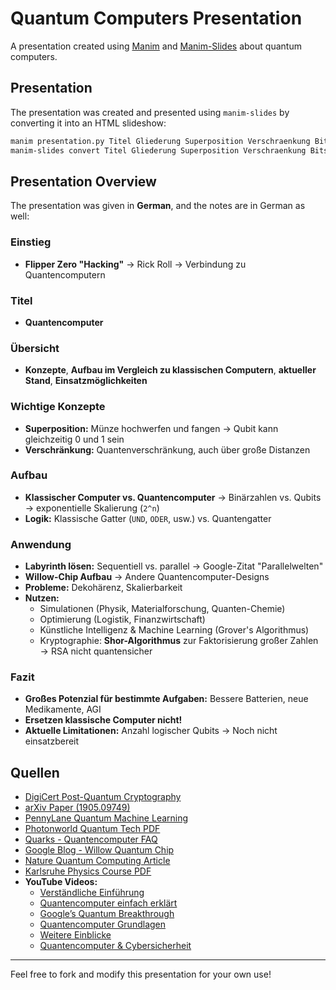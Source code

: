 # Quantum Computers Presentation

A presentation created using [Manim](https://www.manim.community/) and [Manim-Slides](https://github.com/jeertmans/manim-slides) about quantum computers.

## Presentation

The presentation was created and presented using `manim-slides` by converting it into an HTML slideshow:

```sh
manim presentation.py Titel Gliederung Superposition Verschraenkung BitsVergleich Gatter Parallel TSP Multiversum Ionen Herausforderungen Willow Anwendung RSA Zahl Fazit Quellen && \
manim-slides convert Titel Gliederung Superposition Verschraenkung BitsVergleich Gatter Parallel TSP Multiversum Ionen Herausforderungen Willow Anwendung RSA Zahl Fazit Quellen presentation.py
```

## Presentation Overview

The presentation was given in **German**, and the notes are in German as well:

### Einstieg
- **Flipper Zero "Hacking"** → Rick Roll → Verbindung zu Quantencomputern

### Titel
- **Quantencomputer**

### Übersicht
- **Konzepte**, **Aufbau im Vergleich zu klassischen Computern**, **aktueller Stand**, **Einsatzmöglichkeiten**

### Wichtige Konzepte
- **Superposition:** Münze hochwerfen und fangen → Qubit kann gleichzeitig 0 und 1 sein
- **Verschränkung:** Quantenverschränkung, auch über große Distanzen

### Aufbau
- **Klassischer Computer vs. Quantencomputer** → Binärzahlen vs. Qubits → exponentielle Skalierung (`2^n`)
- **Logik:** Klassische Gatter (`UND`, `ODER`, usw.) vs. Quantengatter

### Anwendung
- **Labyrinth lösen:** Sequentiell vs. parallel → Google-Zitat "Parallelwelten"
- **Willow-Chip Aufbau** → Andere Quantencomputer-Designs
- **Probleme:** Dekohärenz, Skalierbarkeit
- **Nutzen:**
  - Simulationen (Physik, Materialforschung, Quanten-Chemie)
  - Optimierung (Logistik, Finanzwirtschaft)
  - Künstliche Intelligenz & Machine Learning (Grover's Algorithmus)
  - Kryptographie: **Shor-Algorithmus** zur Faktorisierung großer Zahlen → RSA nicht quantensicher

### Fazit
- **Großes Potenzial für bestimmte Aufgaben:** Bessere Batterien, neue Medikamente, AGI
- **Ersetzen klassische Computer nicht!**
- **Aktuelle Limitationen:** Anzahl logischer Qubits → Noch nicht einsatzbereit

## Quellen

- [DigiCert Post-Quantum Cryptography](https://www.digicert.com/de/insights/post-quantum-cryptography)
- [arXiv Paper (1905.09749)](https://arxiv.org/pdf/1905.09749)
- [PennyLane Quantum Machine Learning](https://pennylane.ai/qml/demos/tutorial_trapped_ions)
- [Photonworld Quantum Tech PDF](https://photonworld.de/uploads/tx_photonworld/pdf/tech-36-d-06-web.pdf)
- [Quarks - Quantencomputer FAQ](https://www.quarks.de/technik/faq-so-funktioniert-ein-quantencomputer/)
- [Google Blog - Willow Quantum Chip](https://blog.google/technology/research/google-willow-quantum-chip/)
- [Nature Quantum Computing Article](https://www.nature.com/articles/s41586-024-08449-y)
- [Karlsruhe Physics Course PDF](https://www.karlsruher-physikkurs.de/download/2024-05-31-quantencomputer-karlsruhe.pdf)
- **YouTube Videos:**
  - [Verständliche Einführung](https://www.youtube.com/watch?v=-UrdExQW0cs&list=WL&index=2)
  - [Quantencomputer einfach erklärt](https://www.youtube.com/watch?v=lvTqbM5Dq4Q&list=WL&index=1&pp=gAQBiAQB)
  - [Google’s Quantum Breakthrough](https://techhq.com/2025/01/google-quantum-breakthrough-marred-by-parallel-universe-claim/)
  - [Quantencomputer Grundlagen](https://www.youtube.com/watch?v=g_IaVepNDT4)
  - [Weitere Einblicke](https://www.youtube.com/watch?v=lDbP85k6Z-E&t=28s)
  - [Quantencomputer & Cybersicherheit](https://www.youtube.com/watch?v=rYW2NlU359U)

---

Feel free to fork and modify this presentation for your own use!

